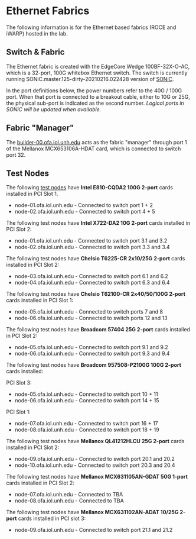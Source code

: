 # Ethernet Fabrics

The following information is for the Ethernet based fabrics (ROCE and iWARP)
hosted in the lab.

## Switch & Fabric

The Ethernet fabric is created with the EdgeCore Wedge 100BF-32X-O-AC, which is
a 32-port, 100G whitebox Ethernet switch.  The switch is currently running
SONiC.master.125-dirty-20210216.022428 version of [SONiC](https://azure.github.io/SONiC/).

In the port definitions below, the power numbers refer to the 40G / 100G port. When
that port is connected to a breakout cable, either to 10G or 25G, the physical
sub-port is indicated as the second number.  *Logical ports in SONiC will be updated
when available.*

## Fabric "Manager"

The [builder-00.ofa.iol.unh.edu](bulders.md) acts as the fabric "manager" through port 1 of
the Mellanox MCX653106A-HDAT card, which is connected to switch port 32.

## Test Nodes

The following [test nodes](test_nodes.md) have **Intel E810-CQDA2 100G 2-port** cards installed in PCI Slot 1.

* node-01.ofa.iol.unh.edu - Connected to switch port 1 + 2
* node-02.ofa.iol.unh.edu - Connected to switch port 4 + 5

The following test nodes have **Intel X722-DA2 10G 2-port** cards installed in PCI Slot 2:

* node-01.ofa.iol.unh.edu - Connected to switch port 3.1 and 3.2
* node-02.ofa.iol.unh.edu - Connected to switch port 3.3 and 3.4

The following test nodes have **Chelsio T6225-CR 2x10/25G 2-port** cards installed in PCI Slot 2:

* node-03.ofa.iol.unh.edu - Connected to switch port 6.1 and 6.2
* node-04.ofa.iol.unh.edu - Connected to switch port 6.3 and 6.4

The following test nodes have **Chelsio T62100-CR 2x40/50/100G 2-port** cards installed in PCI Slot 1:

* node-05.ofa.iol.unh.edu - Connected to switch ports 7 and 8
* node-06.ofa.iol.unh.edu - Connected to switch ports 12 and 13

The following test nodes have **Broadcom 57404 25G 2-port** cards installed in PCI Slot 2:

* node-05.ofa.iol.unh.edu - Connected to switch port 9.1 and 9.2
* node-06.ofa.iol.unh.edu - Connected to switch port 9.3 and 9.4

The following test nodes have **Broadcom 957508-P2100G 100G 2-port** cards installed:

PCI Slot 3:

* node-05.ofa.iol.unh.edu - Connected to switch port 10 + 11
* node-06.ofa.iol.unh.edu - Connected to switch port 14 + 15

PCI Slot 1:

* node-07.ofa.iol.unh.edu - Connected to switch port 16 + 17
* node-08.ofa.iol.unh.edu - Connected to switch port 18 + 19

The following test nodes have **Mellanox QL41212HLCU 25G 2-port** cards installed in PCI Slot 2:

* node-09.ofa.iol.unh.edu - Connected to switch port 20.1 and 20.2
* node-10.ofa.iol.unh.edu - Connected to switch port 20.3 and 20.4

The following test nodes have **Mellanox MCX631105AN-GDAT 50G 1-port** cards installed in PCI Slot 2:

* node-07.ofa.iol.unh.edu - Connected to TBA
* node-08.ofa.iol.unh.edu - Connected to TBA

The following test nodes have **Mellanox MCX631102AN-ADAT 10/25G 2-port** cards installed in PCI slot 3:

* node-09.ofa.iol.unh.edu - Connected to switch port 21.1 and 21.2
